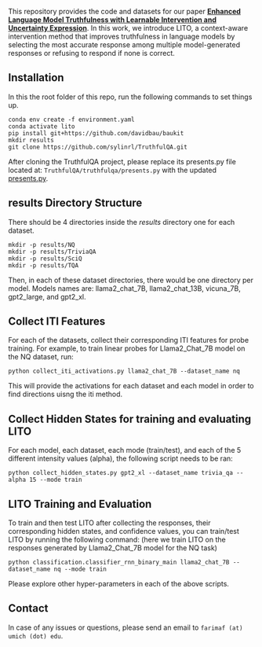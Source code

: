 This repository provides the code and datasets for our paper [**Enhanced Language Model Truthfulness
with Learnable Intervention and Uncertainty Expression**](https://arxiv.org/abs/2405.00301). In this work, we introduce LITO, a context-aware intervention method that improves truthfulness in language models by selecting the most accurate response among multiple model-generated responses or refusing to respond if none is correct.
## Installation
In this the root folder of this repo, run the following commands to set things up.
```
conda env create -f environment.yaml
conda activate lito
pip install git+https://github.com/davidbau/baukit
mkdir results
git clone https://github.com/sylinrl/TruthfulQA.git
````

After cloning the TruthfulQA project, please replace its presents.py file located at: `TruthfulQA/truthfulqa/presents.py` with the updated [presents.py](https://github.com/launchnlp/LITO/tree/main/scripts/presets.py).

## results Directory Structure
There should be 4 directories inside the *results* directory one for each dataset. 
```
mkdir -p results/NQ
mkdir -p results/TriviaQA
mkdir -p results/SciQ
mkdir -p results/TQA 
````
Then, in each of these dataset directories, there would be one directory per model. Models names are: llama2_chat_7B, llama2_chat_13B, vicuna_7B, gpt2_large, and gpt2_xl.    

## Collect ITI Features
For each of the datasets, collect their corresponding ITI features for probe training. For example, to train linear probes for Llama2_Chat_7B model on the NQ dataset, run:
```
python collect_iti_activations.py llama2_chat_7B --dataset_name nq
```
This will provide the activations for each dataset and each model in order to find directions uisng the iti method. 


## Collect Hidden States for training and evaluating LITO
For each model, each dataset, each mode (train/test), and each of the 5 different intensity values (alpha), the following script needs to be ran:

```
python collect_hidden_states.py gpt2_xl --dataset_name trivia_qa --alpha 15 --mode train
```

## LITO Training and Evaluation

To train and then test LITO after collecting the responses, their corresponding hidden states, and confidence values, you can train/test LITO by running the following command: (here we train LITO on the responses generated by Llama2_Chat_7B model for the NQ task)

```
python classification.classifier_rnn_binary_main llama2_chat_7B --dataset_name nq --mode train
```

Please explore other hyper-parameters in each of the above scripts. 

## Contact
In case of any issues or questions, please send an email to ```farimaf (at) umich (dot) edu```.
